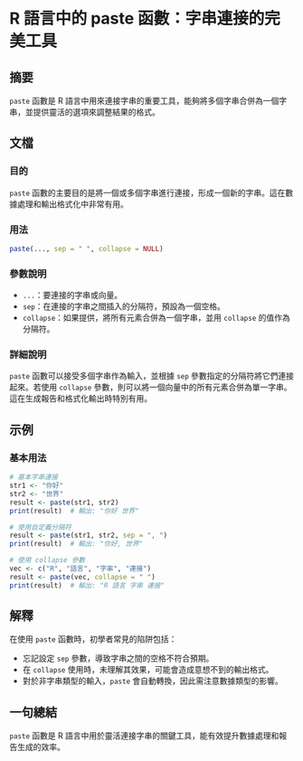 <!--
Meta Description: # R 語言中的 paste 函數：字串連接的完美工具 ## 摘要 `paste` 函數是 R 語言中用來連接字串的重要工具，能夠將多個字串合併為一個字串，並提供靈活的選項來調整結果的格式。 ## 文檔 ### 目的 `paste` 函數的主要目的是將一個或多個字串進行連接，形成一個新的字串。這在數...
Meta Keywords: paste, collapse, result, sep, str1
-->

# R 語言中的 paste 函數：字串連接的完美工具

## 摘要
`paste` 函數是 R 語言中用來連接字串的重要工具，能夠將多個字串合併為一個字串，並提供靈活的選項來調整結果的格式。

## 文檔
### 目的
`paste` 函數的主要目的是將一個或多個字串進行連接，形成一個新的字串。這在數據處理和輸出格式化中非常有用。

### 用法
```R
paste(..., sep = " ", collapse = NULL)
```

### 參數說明
- `...`：要連接的字串或向量。
- `sep`：在連接的字串之間插入的分隔符，預設為一個空格。
- `collapse`：如果提供，將所有元素合併為一個字串，並用 `collapse` 的值作為分隔符。

### 詳細說明
`paste` 函數可以接受多個字串作為輸入，並根據 `sep` 參數指定的分隔符將它們連接起來。若使用 `collapse` 參數，則可以將一個向量中的所有元素合併為單一字串。這在生成報告和格式化輸出時特別有用。

## 示例
### 基本用法
```R
# 基本字串連接
str1 <- "你好"
str2 <- "世界"
result <- paste(str1, str2)
print(result)  # 輸出: "你好 世界"

# 使用自定義分隔符
result <- paste(str1, str2, sep = ", ")
print(result)  # 輸出: "你好, 世界"

# 使用 collapse 參數
vec <- c("R", "語言", "字串", "連接")
result <- paste(vec, collapse = " ")
print(result)  # 輸出: "R 語言 字串 連接"
```

## 解釋
在使用 `paste` 函數時，初學者常見的陷阱包括：
- 忘記設定 `sep` 參數，導致字串之間的空格不符合預期。
- 在 `collapse` 使用時，未理解其效果，可能會造成意想不到的輸出格式。
- 對於非字串類型的輸入，`paste` 會自動轉換，因此需注意數據類型的影響。

## 一句總結
`paste` 函數是 R 語言中用於靈活連接字串的關鍵工具，能有效提升數據處理和報告生成的效率。